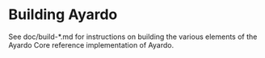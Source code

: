 Building Ayardo
=============

See doc/build-*.md for instructions on building the various
elements of the Ayardo Core reference implementation of Ayardo.
